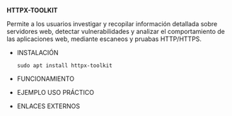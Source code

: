 **HTTPX-TOOLKIT**

Permite a los usuarios investigar y recopilar información detallada sobre servidores web, detectar vulnerabilidades y analizar el comportamiento de las aplicaciones web, mediante escaneos y pruabas HTTP/HTTPS.

- INSTALACIÓN

      sudo apt install httpx-toolkit

- FUNCIONAMIENTO




- EJEMPLO USO PRÁCTICO



- ENLACES EXTERNOS
